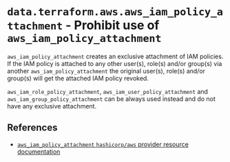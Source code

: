# `data.terraform.aws.aws_iam_policy_attachment` - Prohibit use of `aws_iam_policy_attachment`

`aws_iam_policy_attachment` creates an exclusive attachment of IAM
policies. If the IAM policy is attached to any other user(s), role(s) and/or
group(s) via another `aws_iam_policy_attachment` the original user(s),
role(s) and/or group(s) will get the attached IAM policy revoked.

`aws_iam_role_policy_attachment`, `aws_iam_user_policy_attachment` and
`aws_iam_group_policy_attachment` can be always used instead and do not have
any exclusive attachment.

## References

- [`aws_iam_policy_attachment` `hashicorp/aws` provider resource documentation](https://registry.terraform.io/providers/hashicorp/aws/latest/docs/resources/iam_policy_attachment)

